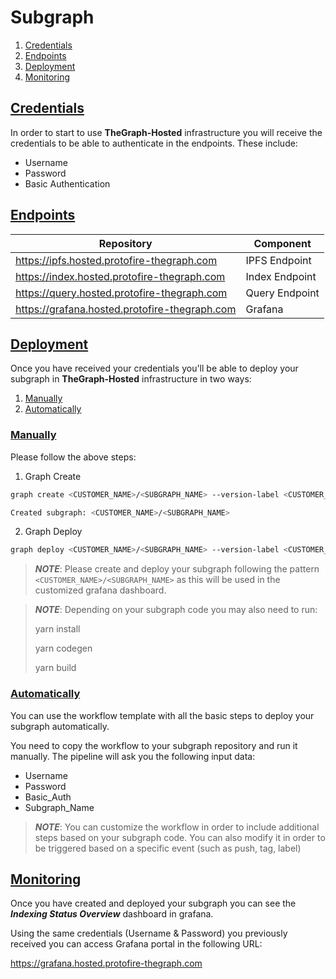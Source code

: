 # Subgraph

 1. [Credentials](#credentials)
 2. [Endpoints](#endpoints)
 3. [Deployment](#deployment)
 4. [Monitoring](#monitoring)

## [Credentials](#subgraph)

In order to start to use **TheGraph-Hosted** infrastructure you will receive the credentials to be able to authenticate in the endpoints. These include:
 - Username
 - Password
 - Basic Authentication

## [Endpoints](#subgraph)

| Repository                                     | Component      |
| ---------------------------------------------  | -------------- |
| https://ipfs.hosted.protofire-thegraph.com     | IPFS Endpoint  |
| https://index.hosted.protofire-thegraph.com    | Index Endpoint |
| https://query.hosted.protofire-thegraph.com    | Query Endpoint |
| https://grafana.hosted.protofire-thegraph.com  | Grafana        |

## [Deployment](#subgraph)

Once you have received your credentials you'll be able to deploy your subgraph in **TheGraph-Hosted** infrastructure in two ways:

 1. [Manually](#manually)
 2. [Automatically](#automatically)

### [Manually](#deployment)

Please follow the above steps:

 1. Graph Create
 ```bash
 graph create <CUSTOMER_NAME>/<SUBGRAPH_NAME> --version-label <CUSTOMER_NAME>/<SUBGRAPH_NAME> --headers "{\"Authorization\": \"Basic <BASIC_AUTH>\"}" --ipfs https://ipfs.hosted.protofire-thegraph.com --node https://<USERNAME>:<PASSWORD>@index.hosted.protofire-thegraph.com
 
 Created subgraph: <CUSTOMER_NAME>/<SUBGRAPH_NAME>
 ```

 2. Graph Deploy
 ```bash
 graph deploy <CUSTOMER_NAME>/<SUBGRAPH_NAME> --version-label <CUSTOMER_NAME>/<SUBGRAPH_NAME> --headers "{\"Authorization\": \"Basic <BASIC_AUTH>\"}" --ipfs https://ipfs.hosted.protofire-thegraph.com --node https://<USERNAME>:<PASSWORD>@index.hosted.protofire-thegraph.com
 ```
 
 > **_NOTE_**: Please create and deploy your subgraph following the pattern `<CUSTOMER_NAME>/<SUBGRAPH_NAME>` as this will be used in the customized grafana dashboard.
 
 > **_NOTE_**: Depending on your subgraph code you may also need to run:
 >  
 >  yarn install
 >
 >  yarn codegen
 >
 >  yarn build
 >  

### [Automatically](#deployment)

You can use the workflow template with all the basic steps to deploy your subgraph automatically.

You need to copy the workflow to your subgraph repository and run it manually. The pipeline will ask you the following input data:

 - Username
 - Password
 - Basic_Auth
 - Subgraph_Name

> **_NOTE_**: You can customize the workflow in order to include additional steps based on your subgraph code. You can also modify it in order to be triggered based on a specific event (such as push, tag, label)

## [Monitoring](#subgraph)

Once you have created and deployed your subgraph you can see the ***Indexing Status Overview*** dashboard in grafana.

Using the same credentials (Username & Password) you previously received you can access Grafana portal in the following URL:

https://grafana.hosted.protofire-thegraph.com